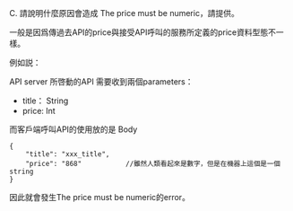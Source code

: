 C. 請說明什麼原因會造成 The price must be numeric，請提供。 

一般是因爲傳過去API的price與接受API呼叫的服務所定義的price資料型態不一樣。

例如説：

API server 所啓動的API 需要收到兩個parameters：
- title： String
- price: Int

而客戶端呼叫API的使用放的是
Body
```
{
    "title": "xxx_title",
    "price": "868"           //雖然人類看起來是數字，但是在機器上這個是一個string
}
```
因此就會發生The price must be numeric的error。

